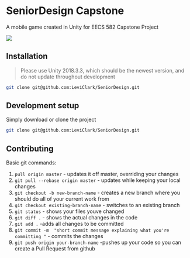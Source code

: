 ﻿# SeniorDesign Capstone

A mobile game created in Unity for EECS 582 Capstone Project

![](header.png)

## Installation
> Please use Unity 2018.3.3, which should be the newest version, and do not update throughout development
```sh
git clone git@github.com:LeviClark/SeniorDesign.git
```

## Development setup

Simply download or clone the project
```sh
git clone git@github.com:LeviClark/SeniorDesign.git
```

## Contributing
Basic git commands: 
1. `pull origin master` - updates it off master, overriding your changes
2. `git pull --rebase origin master` - updates while keeping your local changes
3. `git checkout -b new-branch-name` - creates a new branch where you should do all of your current work from
4. `git checkout existing-branch-name` - switches to an existing branch
5. `git status` - shows your files youve changed
6. `git diff .` - shows the actual changes in the code
7. `git add .` -adds all changes to be committed
8. `git commit -m  "short commit message explaining what you're committing "` - commits the changes
9. `git push origin your-branch-name` -pushes up your code so you can create a Pull Request from github
